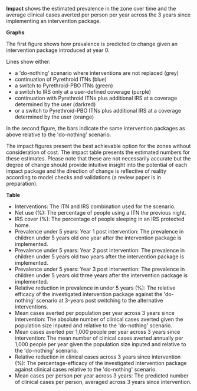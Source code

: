 **Impact** shows the estimated prevalence in the zone over time and the average clinical cases averted per person per 
year across the 3 years since implementing an intervention package.

**Graphs**

The first figure shows how prevalence is predicted to change given an intervention package introduced at year 0.

Lines show either:

*   a 'do-nothing' scenario where interventions are not replaced (grey)
*   continuation of Pyrethroid ITNs (blue)
*   a switch to Pyrethroid-PBO ITNs (green)
*   a switch to IRS only at a user-defined coverage (purple)
*   continuation with Pyrethroid ITNs plus additional IRS at a coverage determined by the user (darkred)
*   or a switch to Pyrethroid-PBO ITNs plus additional IRS at a coverage determined by the user (orange)

In the second figure, the bars indicate the same intervention packages as above relative to the 'do-nothing' scenario.

The impact figures present the best achievable option for the zones without consideration of cost. The impact table
 presents the estimated numbers for these estimates. Please note that these are not necessarily accurate but the degree
  of change should provide intuitive insight into the potential of each impact package and the direction of change is 
  reflective of reality according to model checks and validations (a review paper is in preparation).

**Table**

*   Interventions: The ITN and IRS combination used for the scenario.
*   Net use (%): The percentage of people using a ITN the previous night.
*   IRS cover (%): The percentage of people sleeping in an IRS protected home.
*   Prevalence under 5 years: Year 1 post intervention: The prevalence in children under 5 years old one year after the intervention package is implemented.
*   Prevalence under 5 years: Year 2 post intervention: The prevalence in children under 5 years old two years after the intervention package is implemented.
*   Prevalence under 5 years: Year 3 post intervention: The prevalence in children under 5 years old three years after the intervention package is implemented.
*   Relative reduction in prevalence in under 5 years (%): The relative efficacy of the investigated intervention package against the 'do-nothing' scenario at 3-years post switching to the alternative interventions.
*   Mean cases averted per population per year across 3 years since intervention: The absolute number of clinical cases averted given the population size inputed and relative to the 'do-nothing' scenario.
*   Mean cases averted per 1,000 people per year across 3 years since intervention: The mean number of clinical cases averted annually per 1,000 people per year given the population size inputed and relative to the 'do-nothing' scenario.
*   Relative reduction in clinical cases across 3 years since intervention (%): The percentage-efficacy of the investigated intervention package against clinical cases relative to the 'do-nothing' scenario.
*   Mean cases per person per year across 3 years: The predicted number of clinical cases per person, averaged across 3 years since intervention.
